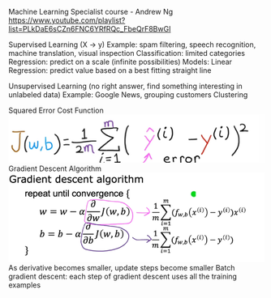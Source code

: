 Machine Learning Specialist course - Andrew Ng https://www.youtube.com/playlist?list=PLkDaE6sCZn6FNC6YRfRQc_FbeQrF8BwGI

Supervised Learning (X -> y)
    Example: spam filtering, speech recognition, machine translation, visual inspection
    Classification: limited categories
    Regression: predict on a scale (infinite possibilities)
        Models: 
            Linear Regression: predict value based on a best fitting straight line

Unsupervised Learning (no right answer, find something interesting in unlabeled data)
    Example: Google News, grouping customers
    Clustering

Squared Error Cost Function
![alt text](image.png)
Gradient Descent Algorithm
![alt text](image-2.png)
As derivative becomes smaller, update steps become smaller
Batch gradient descent: each step of gradient descent uses all the training examples
